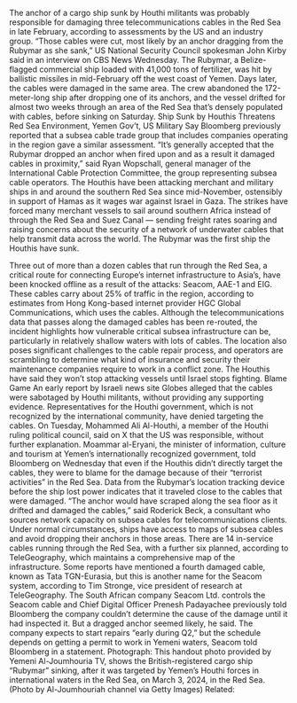 The anchor of a cargo ship sunk by Houthi militants was probably responsible for damaging three telecommunications cables in the Red Sea in late February, according to assessments by the US and an industry group.
“Those cables were cut, most likely by an anchor dragging from the Rubymar as she sank,” US National Security Council spokesman John Kirby said in an interview on CBS News Wednesday.
The Rubymar, a Belize-flagged commercial ship loaded with 41,000 tons of fertilizer, was hit by ballistic missiles in mid-February off the west coast of Yemen. Days later, the cables were damaged in the same area. The crew abandoned the 172-meter-long ship after dropping one of its anchors, and the vessel drifted for almost two weeks through an area of the Red Sea that’s densely populated with cables, before sinking on Saturday.
Ship Sunk by Houthis Threatens Red Sea Environment, Yemen Gov’t, US Military Say
Bloomberg previously reported that a subsea cable trade group that includes companies operating in the region gave a similar assessment.
“It’s generally accepted that the Rubymar dropped an anchor when fired upon and as a result it damaged cables in proximity,” said Ryan Wopschall, general manager of the International Cable Protection Committee, the group representing subsea cable operators.
The Houthis have been attacking merchant and military ships in and around the southern Red Sea since mid-November, ostensibly in support of Hamas as it wages war against Israel in Gaza. The strikes have forced many merchant vessels to sail around southern Africa instead of through the Red Sea and Suez Canal — sending freight rates soaring and raising concerns about the security of a network of underwater cables that help transmit data across the world. The Rubymar was the first ship the Houthis have sunk.

Three out of more than a dozen cables that run through the Red Sea, a critical route for connecting Europe’s internet infrastructure to Asia’s, have been knocked offline as a result of the attacks: Seacom, AAE-1 and EIG. These cables carry about 25% of traffic in the region, according to estimates from Hong Kong-based internet provider HGC Global Communications, which uses the cables.
Although the telecommunications data that passes along the damaged cables has been re-routed, the incident highlights how vulnerable critical subsea infrastructure can be, particularly in relatively shallow waters with lots of cables.
The location also poses significant challenges to the cable repair process, and operators are scrambling to determine what kind of insurance and security their maintenance companies require to work in a conflict zone. The Houthis have said they won’t stop attacking vessels until Israel stops fighting.
Blame Game
An early report by Israeli news site Globes alleged that the cables were sabotaged by Houthi militants, without providing any supporting evidence. Representatives for the Houthi government, which is not recognized by the international community, have denied targeting the cables. On Tuesday, Mohammed Ali Al-Houthi, a member of the Houthi ruling political council, said on X that the US was responsible, without further explanation.
Moammar al-Eryani, the minister of information, culture and tourism at Yemen’s internationally recognized government, told Bloomberg on Wednesday that even if the Houthis didn’t directly target the cables, they were to blame for the damage because of their “terrorist activities” in the Red Sea.
Data from the Rubymar’s location tracking device before the ship lost power indicates that it traveled close to the cables that were damaged. “The anchor would have scraped along the sea floor as it drifted and damaged the cables,” said Roderick Beck, a consultant who sources network capacity on subsea cables for telecommunications clients.
Under normal circumstances, ships have access to maps of subsea cables and avoid dropping their anchors in those areas. There are 14 in-service cables running through the Red Sea, with a further six planned, according to TeleGeography, which maintains a comprehensive map of the infrastructure.
Some reports have mentioned a fourth damaged cable, known as Tata TGN-Eurasia, but this is another name for the Seacom system, according to Tim Stronge, vice president of research at TeleGeography.
The South African company Seacom Ltd. controls the Seacom cable and Chief Digital Officer Prenesh Padayachee previously told Bloomberg the company couldn’t determine the cause of the damage until it had inspected it. But a dragged anchor seemed likely, he said.
The company expects to start repairs “early during Q2,” but the schedule depends on getting a permit to work in Yemeni waters, Seacom told Bloomberg in a statement.
Photograph: This handout photo provided by Yemeni Al-Joumhouria TV, shows the British-registered cargo ship “Rubymar” sinking, after it was targeted by Yemen’s Houthi forces in international waters in the Red Sea, on March 3, 2024, in the Red Sea. (Photo by Al-Joumhouriah channel via Getty Images)
Related: